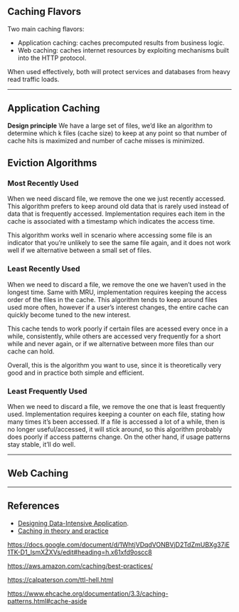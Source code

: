 ## Caching Flavors

Two main caching flavors:
- Application caching: caches precomputed results from business logic.
- Web caching: caches internet resources by exploiting mechanisms built into the HTTP protocol.

When used effectively, both will protect services and databases from heavy read traffic loads.

---

## Application Caching

**Design principle**
We have a large set of files, we’d like an algorithm to determine which k files (cache size) to keep at any point so that number of cache hits is maximized and number of cache misses is minimized.



## Eviction Algorithms

### Most Recently Used

When we need discard file, we remove the one we just recently accessed. This algorithm prefers to keep around old data that is rarely used instead of data that is frequently accessed. Implementation requires each item in the cache is associated with a timestamp which indicates the access time.

This algorithm works well in scenario where accessing some file is an indicator that you’re unlikely to see the same file again, and it does not work well if we alternative between a small set of files.

### Least Recently Used

When we need to discard a file, we remove the one we haven’t used in the longest time. Same with MRU, implementation requires keeping the access order of the files in the cache. This algorithm tends to keep around files used more often, however if a user’s interest changes, the entire cache can quickly become tuned to the new interest.

This cache tends to work poorly if certain files are acessed every once in a while, consistently, while others are accessed very frequently for a short while and never again, or if we alternative between more files than our cache can hold.

Overall, this is the algorithm you want to use, since it is theoretically very good and in practice both simple and efficient.

### Least Frequently Used

When we need to discard a file, we remove the one that is least frequently used. Implementation requires keeping a counter on each file, stating how many times it’s been accessed. If a file is accessed a lot of a while, then is no longer useful/accessed, it will stick around, so this algorithm probably does poorly if access patterns change. On the other hand, if usage patterns stay stable, it’ll do well.

---

## Web Caching

---

## References
- [Designing Data-Intensive Application](https://www.amazon.com/Designing-Data-Intensive-Applications-Reliable-Maintainable/dp/1449373321).
- [Caching in theory and practice](https://docs.google.com/document/d/1WhtjVDqdVONBVjD2TdZmUBXg37iE1TK-D1_lsmXZXVs/edit#)

https://docs.google.com/document/d/1WhtjVDqdVONBVjD2TdZmUBXg37iE1TK-D1_lsmXZXVs/edit#heading=h.x61xfd9oscc8

https://aws.amazon.com/caching/best-practices/

https://calpaterson.com/ttl-hell.html

https://www.ehcache.org/documentation/3.3/caching-patterns.html#cache-aside

